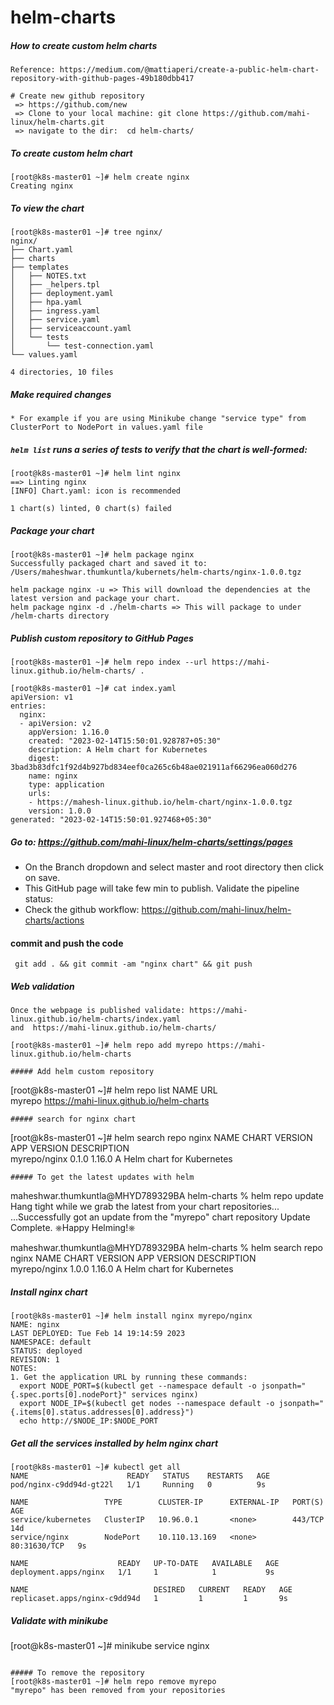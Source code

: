 # helm-charts

##### How to create custom helm charts
```
Reference: https://medium.com/@mattiaperi/create-a-public-helm-chart-repository-with-github-pages-49b180dbb417

# Create new github repository
 => https://github.com/new
 => Clone to your local machine: git clone https://github.com/mahi-linux/helm-charts.git
 => navigate to the dir:  cd helm-charts/
```
##### To create custom helm chart
```
[root@k8s-master01 ~]# helm create nginx
Creating nginx
```

##### To view the chart
```
[root@k8s-master01 ~]# tree nginx/
nginx/
├── Chart.yaml
├── charts
├── templates
│   ├── NOTES.txt
│   ├── _helpers.tpl
│   ├── deployment.yaml
│   ├── hpa.yaml
│   ├── ingress.yaml
│   ├── service.yaml
│   ├── serviceaccount.yaml
│   └── tests
│       └── test-connection.yaml
└── values.yaml

4 directories, 10 files
```

##### Make required changes
```
* For example if you are using Minikube change "service type" from ClusterPort to NodePort in values.yaml file
```

##### `helm list` runs a series of tests to verify that the chart is well-formed:
```
[root@k8s-master01 ~]# helm lint nginx
==> Linting nginx
[INFO] Chart.yaml: icon is recommended

1 chart(s) linted, 0 chart(s) failed
```

##### Package your chart
```
[root@k8s-master01 ~]# helm package nginx
Successfully packaged chart and saved it to: /Users/maheshwar.thumkuntla/kubernets/helm-charts/nginx-1.0.0.tgz

helm package nginx -u => This will download the dependencies at the latest version and package your chart.
helm package nginx -d ./helm-charts => This will package to under /helm-charts directory
```

##### Publish custom repository to GitHub Pages
```
[root@k8s-master01 ~]# helm repo index --url https://mahi-linux.github.io/helm-charts/ .

[root@k8s-master01 ~]# cat index.yaml 
apiVersion: v1
entries:
  nginx:
  - apiVersion: v2
    appVersion: 1.16.0
    created: "2023-02-14T15:50:01.928787+05:30"
    description: A Helm chart for Kubernetes
    digest: 3bad3b83dfc1f92d4b927bd834eef0ca265c6b48ae021911af66296ea060d276
    name: nginx
    type: application
    urls:
    - https://mahesh-linux.github.io/helm-chart/nginx-1.0.0.tgz
    version: 1.0.0
generated: "2023-02-14T15:50:01.927468+05:30"

```
##### Go to:  https://github.com/mahi-linux/helm-charts/settings/pages

* On the Branch dropdown and select master and root directory then click on save.
* This GitHub page will take few min to publish. Validate the pipeline status:
* Check the github workflow: https://github.com/mahi-linux/helm-charts/actions

#### commit and push the code
```
 git add . && git commit -am "nginx chart" && git push
```
##### Web validation
```
Once the webpage is published validate: https://mahi-linux.github.io/helm-charts/index.yaml
and  https://mahi-linux.github.io/helm-charts/

[root@k8s-master01 ~]# helm repo add myrepo https://mahi-linux.github.io/helm-charts

##### Add helm custom repository
```
[root@k8s-master01 ~]# helm repo list
NAME    URL                                     
myrepo  https://mahi-linux.github.io/helm-charts
```
##### search for nginx chart
```
[root@k8s-master01 ~]# helm search repo nginx
NAME            CHART VERSION   APP VERSION     DESCRIPTION                
myrepo/nginx    0.1.0           1.16.0          A Helm chart for Kubernetes
```
##### To get the latest updates with helm
```
maheshwar.thumkuntla@MHYD789329BA helm-charts % helm repo update      
Hang tight while we grab the latest from your chart repositories...
...Successfully got an update from the "myrepo" chart repository
Update Complete. ⎈Happy Helming!⎈

maheshwar.thumkuntla@MHYD789329BA helm-charts % helm search repo nginx
NAME        	CHART VERSION	APP VERSION	DESCRIPTION                
myrepo/nginx	1.0.0        	1.16.0     	A Helm chart for Kubernetes

##### Install nginx chart
```
[root@k8s-master01 ~]# helm install nginx myrepo/nginx
NAME: nginx
LAST DEPLOYED: Tue Feb 14 19:14:59 2023
NAMESPACE: default
STATUS: deployed
REVISION: 1
NOTES:
1. Get the application URL by running these commands:
  export NODE_PORT=$(kubectl get --namespace default -o jsonpath="{.spec.ports[0].nodePort}" services nginx)
  export NODE_IP=$(kubectl get nodes --namespace default -o jsonpath="{.items[0].status.addresses[0].address}")
  echo http://$NODE_IP:$NODE_PORT
```

##### Get all the services installed by helm nginx chart
```
[root@k8s-master01 ~]# kubectl get all
NAME                      READY   STATUS    RESTARTS   AGE
pod/nginx-c9dd94d-gt22l   1/1     Running   0          9s

NAME                 TYPE        CLUSTER-IP      EXTERNAL-IP   PORT(S)        AGE
service/kubernetes   ClusterIP   10.96.0.1       <none>        443/TCP        14d
service/nginx        NodePort    10.110.13.169   <none>        80:31630/TCP   9s

NAME                    READY   UP-TO-DATE   AVAILABLE   AGE
deployment.apps/nginx   1/1     1            1           9s

NAME                            DESIRED   CURRENT   READY   AGE
replicaset.apps/nginx-c9dd94d   1         1         1       9s
```
##### Validate with minikube
[root@k8s-master01 ~]# minikube service nginx
```

##### To remove the repository
[root@k8s-master01 ~]# helm repo remove myrepo
"myrepo" has been removed from your repositories
```
